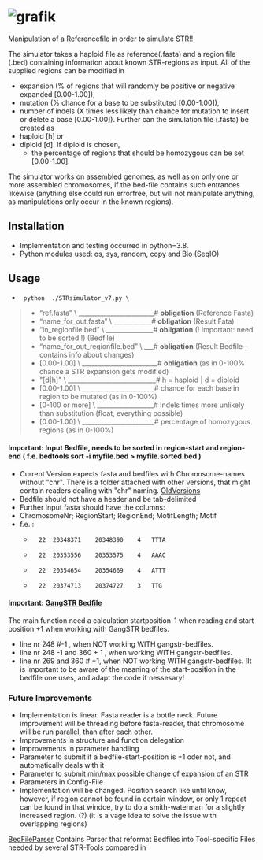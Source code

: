 
# ![grafik](https://user-images.githubusercontent.com/62024017/137172832-8453c9de-573a-4ff1-8ad2-8cf056a8cf01.png)

Manipulation of a Referencefile in order to simulate STR!!

The simulator takes a haploid file as reference(.fasta) and a region file (.bed) containing information about known STR-regions as input.
All of the supplied regions can be modified in 
  - expansion (% of regions that will randomly be positive or negative expanded [0.00-1.00]), 
  - mutation (% chance for a base to be substituted [0.00-1.00]), 
  - number of indels (X times less likely than chance for mutation to insert or delete a base [0.00-1.00]). 
Further can the simulation file (.fasta) be created as 
  - haploid [h] or 
  - diploid  [d]. If diploid is chosen, 
    - the percentage of regions that should be homozygous can be set [0.00-1.00].


The simulator works on assembled genomes, as well as on only one or more assembled chromosomes, if the bed-file contains such entrances likewise (anything else could run errorfree, but will not manipulate anything, as manipulations only occur in the known regions). 

## Installation
- Implementation and testing occurred in python=3.8.
- Python modules used: os, sys, random, copy and Bio (SeqIO)

## Usage
-      python  ./STRsimulator_v7.py \
>    - “ref.fasta” \ ________________________# **obligation** (Reference Fasta)
>    - “name_for_out.fasta” \ ____________# **obligation** (Result Fata)
>    - “in_regionfile.bed” \ _______________# **obligation** (! Important: need to be sorted !) (Bedfile)
>    - “name_for_out_regionfile.bed” \ ___# **obligation** (Result Bedfile – contains info about changes)
>    - [0.00-1.00] \ 	________________________# **obligation** (as in 0-100% chance a STR expansion gets modified)
>    - "[d|h]" \ ____________________________# h = haploid | d = diploid
>    - [0.00-1.00] \ _______________________# chance for each base in region to be mutated (as in 0-100%)
>    - [0-100 or more] \ __________________# Indels times more unlikely than substitution (float, everything possible)
>    - [0.00-1.00] \ _______________________# percentage of homozygous regions (as in 0-100%)

#### Important: Input Bedfile, needs to be sorted in region-start and region-end ( f.e. bedtools sort -i myfile.bed > myfile.sorted.bed )
- Current Version expects fasta and bedfiles with Chromosome-names without "chr". 
There is a folder attached with other versions, that might contain readers dealing with "chr" naming. [OldVersions](https://github.com/DamarisLa/STRsimulator/tree/main/OldVersions) 
- Bedfile should not have a header and  be tab-delimited
- Further Input fasta should have the columns:
- ChromosomeNr; RegionStart; RegionEnd; MotifLength; Motif
- f.e. :
    -       22	20348371	20348390	4	TTTA
    -       22	20353556	20353575	4	AAAC
    -       22	20354654	20354669	4	ATTT
    -       22	20374713	20374727	3	TTG
    
#### Important: [GangSTR Bedfile](https://github.com/gymreklab/GangSTR#tr-regions---regions) 
The main function need a calculation startposition-1 when reading and start position +1 when working with GangSTR bedfiles. 
- line nr 248 #-1 , when NOT working WITH gangstr-bedfiles. 
- line nr 248 -1 and 360 + 1  , when working WITH gangstr-bedfiles.
- line nr 269 and 360 # +1, when NOT working WITH gangstr-bedfiles. 
!It is important to be aware of the meaning of the start-position in the bedfile one uses, and adapt the code if nessesary!

### Future Improvements
- Implementation is linear. Fasta reader is a bottle neck. Future improvement will be threading before fasta-reader, that chromosome will be run parallel, than after each other. 
- Improvements in structure and function delegation
- Improvements in parameter handling
- Parameter to submit if a bedfile-start-position is +1 oder not, and automatically deals with it
- Parameter to submit min/max possible change of expansion of an STR
- Parameters in Config-File
- Implementation will be changed. Position search like until know, however, if region cannot be found in certain window, or only 1 repeat can be found in that windoe, try to do a smith-waterman for a slightly increased region. (?) (it is a vage idea to solve the issue with overlapping regions)




[BedFileParser](https://github.com/DamarisLa/STRsimulator/tree/main/BedFileParser) 
Contains Parser that reformat Bedfiles into Tool-specific Files needed by several STR-Tools compared in 










 
 



